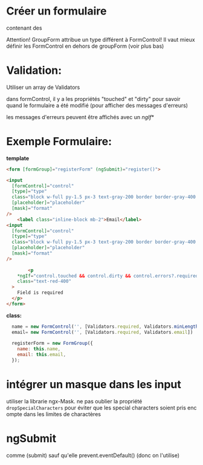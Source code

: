 # Créer un formulaire

<GroupForm> contenant des <FormControl>

Attention! GroupForm attribue un type différent à FormControl! Il vaut mieux définir les FormControl en dehors de groupForm (voir plus bas)

# Validation:

Utiliser un array de Validators

 dans formControl, il y a les propriétés "touched" et "dirty" pour savoir quand le formulaire a été modifié (pour afficher des messages d'erreurs)
  
  les messages d'erreurs peuvent être affichés avec un *ngIf**


# Exemple Formulaire: 
  
**template**
```html
<form [formGroup]="registerForm" (ngSubmit)="register()">

<input
  [formControl]="control"
  [type]="type"
  class="block w-full py-1.5 px-3 text-gray-200 border border-gray-400 transition duration-500 focus:outline-none rounded bg-transparent focus:border-indigo-400"
  [placeholder]="placeholder"
  [mask]="format"
/>    
    <label class="inline-block mb-2">Email</label>
<input
  [formControl]="control"
  [type]="type"
  class="block w-full py-1.5 px-3 text-gray-200 border border-gray-400 transition duration-500 focus:outline-none rounded bg-transparent focus:border-indigo-400"
  [placeholder]="placeholder"
  [mask]="format"
/>
  
        <p
    *ngIf="control.touched && control.dirty && control.errors?.required"
    class="text-red-400"
  >
    Field is required
  </p>
</form>
```

**class:** 
```javascript
  name = new FormControl('', [Validators.required, Validators.minLength(3)])
  email= new FormControl('', [Validators.required, Validators.email])
 
  registerForm = new FormGroup({
    name: this.name,
    email: this.email,
  });
```

  
  # intégrer un masque dans les input
  
  utiliser la librarie ngx-Mask. ne pas oublier la propriété `dropSpecialCharacters` pour éviter que les special characters soient pris enc ompte dans les limites de charactères

  
  # ngSubmit
  
  comme (submit) sauf qu'elle prevent.eventDefault() (donc on l'utilise)
